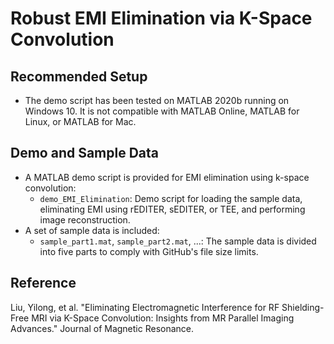 # Robust EMI Elimination via K-Space Convolution

## Recommended Setup
- The demo script has been tested on MATLAB 2020b running on Windows 10. It is not compatible with MATLAB Online, MATLAB for Linux, or MATLAB for Mac.

## Demo and Sample Data
- A MATLAB demo script is provided for EMI elimination using k-space convolution:
  - `demo_EMI_Elimination`: Demo script for loading the sample data, eliminating EMI using rEDITER, sEDITER, or TEE, and performing image reconstruction.
- A set of sample data is included:
  - `sample_part1.mat`, `sample_part2.mat`, ...: The sample data is divided into five parts to comply with GitHub's file size limits.

## Reference
Liu, Yilong, et al. "Eliminating Electromagnetic Interference for RF Shielding-Free MRI via K-Space Convolution: Insights from MR Parallel Imaging Advances." Journal of Magnetic Resonance.

